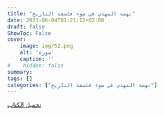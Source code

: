 ```yaml
---
title: "نهضة المهدي في ضوء فلسفة التاريخ"
date: 2023-06-04T01:21:13+03:00
draft: false
ShowToc: False
cover:
    image: img/52.png
    alt: 'صورة'
    caption: ''
#    hidden: false
summary: 
tags: []
categories: ["نهضة المهدي في ضوء فلسفة التاريخ"]
---
```

[تحميل الكتاب](./../../books/52.pdf)

